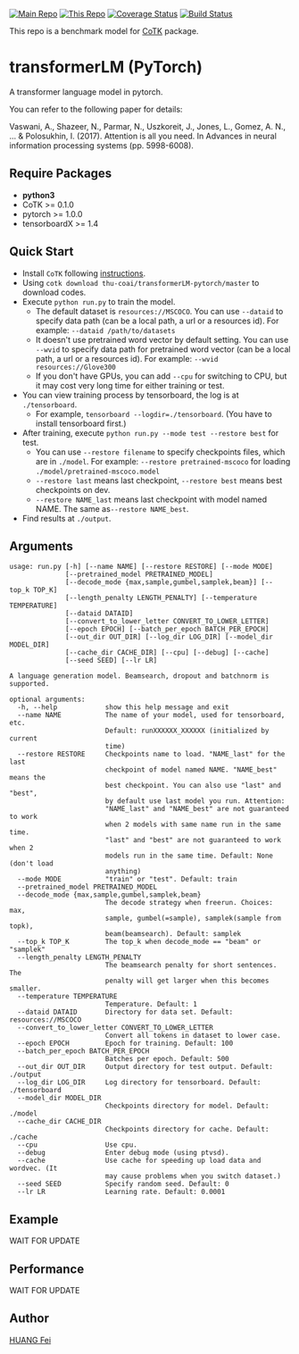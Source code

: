 [![Main Repo](https://img.shields.io/badge/Main_project-cotk-blue.svg?logo=github)](https://github.com/thu-coai/cotk)
[![This Repo](https://img.shields.io/badge/Model_repo-transformerLM--pytorch-blue.svg?logo=github)](https://github.com/thu-coai/transformerLM-pytorch)
[![Coverage Status](https://coveralls.io/repos/github/thu-coai/transformerLM-pytorch/badge.svg?branch=master)](https://coveralls.io/github/thu-coai/transformerLM-pytorch?branch=master)
[![Build Status](https://travis-ci.com/thu-coai/transformerLM-pytorch.svg?branch=master)](https://travis-ci.com/thu-coai/transformerLM-pytorch)

This repo is a benchmark model for [CoTK](https://github.com/thu-coai/cotk) package.

# transformerLM (PyTorch)

A transformer language model in pytorch.

You can refer to the following paper for details:

Vaswani, A., Shazeer, N., Parmar, N., Uszkoreit, J., Jones, L., Gomez, A. N., ... & Polosukhin, I. (2017). Attention is all you need. In Advances in neural information processing systems (pp. 5998-6008).

## Require Packages

* **python3**
* CoTK >= 0.1.0
* pytorch >= 1.0.0
* tensorboardX >= 1.4

## Quick Start

* Install ``CoTK`` following [instructions](https://github.com/thu-coai/cotk#installation).
* Using ``cotk download thu-coai/transformerLM-pytorch/master`` to download codes.
* Execute ``python run.py`` to train the model.
  * The default dataset is ``resources://MSCOCO``. You can use ``--dataid`` to specify data path (can be a local path, a url or a resources id). For example: ``--dataid /path/to/datasets``
  * It doesn't use pretrained word vector by default setting. You can use ``--wvid`` to specify data path for pretrained word vector (can be a local path, a url or a resources id). For example: ``--wvid resources://Glove300``
  * If you don't have GPUs, you can add `--cpu` for switching to CPU, but it may cost very long time for either training or test.
* You can view training process by tensorboard, the log is at `./tensorboard`.
  * For example, ``tensorboard --logdir=./tensorboard``. (You have to install tensorboard first.)
* After training, execute  ``python run.py --mode test --restore best`` for test.
  * You can use ``--restore filename`` to specify checkpoints files, which are in ``./model``. For example: ``--restore pretrained-mscoco`` for loading ``./model/pretrained-mscoco.model``
  * ``--restore last`` means last checkpoint, ``--restore best`` means best checkpoints on dev.
  * ``--restore NAME_last`` means last checkpoint with model named NAME. The same as``--restore NAME_best``.
* Find results at ``./output``.

## Arguments

```none
usage: run.py [-h] [--name NAME] [--restore RESTORE] [--mode MODE]
              [--pretrained_model PRETRAINED_MODEL]
              [--decode_mode {max,sample,gumbel,samplek,beam}] [--top_k TOP_K]
              [--length_penalty LENGTH_PENALTY] [--temperature TEMPERATURE]
              [--dataid DATAID]
              [--convert_to_lower_letter CONVERT_TO_LOWER_LETTER]
              [--epoch EPOCH] [--batch_per_epoch BATCH_PER_EPOCH]
              [--out_dir OUT_DIR] [--log_dir LOG_DIR] [--model_dir MODEL_DIR]
              [--cache_dir CACHE_DIR] [--cpu] [--debug] [--cache]
              [--seed SEED] [--lr LR]

A language generation model. Beamsearch, dropout and batchnorm is
supported.

optional arguments:
  -h, --help            show this help message and exit
  --name NAME           The name of your model, used for tensorboard, etc.
                        Default: runXXXXXX_XXXXXX (initialized by current
                        time)
  --restore RESTORE     Checkpoints name to load. "NAME_last" for the last
                        checkpoint of model named NAME. "NAME_best" means the
                        best checkpoint. You can also use "last" and "best",
                        by default use last model you run. Attention:
                        "NAME_last" and "NAME_best" are not guaranteed to work
                        when 2 models with same name run in the same time.
                        "last" and "best" are not guaranteed to work when 2
                        models run in the same time. Default: None (don't load
                        anything)
  --mode MODE           "train" or "test". Default: train
  --pretrained_model PRETRAINED_MODEL
  --decode_mode {max,sample,gumbel,samplek,beam}
                        The decode strategy when freerun. Choices: max,
                        sample, gumbel(=sample), samplek(sample from topk),
                        beam(beamsearch). Default: samplek
  --top_k TOP_K         The top_k when decode_mode == "beam" or "samplek"
  --length_penalty LENGTH_PENALTY
                        The beamsearch penalty for short sentences. The
                        penalty will get larger when this becomes smaller.
  --temperature TEMPERATURE
                        Temperature. Default: 1
  --dataid DATAID       Directory for data set. Default: resources://MSCOCO
  --convert_to_lower_letter CONVERT_TO_LOWER_LETTER
                        Convert all tokens in dataset to lower case.
  --epoch EPOCH         Epoch for training. Default: 100
  --batch_per_epoch BATCH_PER_EPOCH
                        Batches per epoch. Default: 500
  --out_dir OUT_DIR     Output directory for test output. Default: ./output
  --log_dir LOG_DIR     Log directory for tensorboard. Default: ./tensorboard
  --model_dir MODEL_DIR
                        Checkpoints directory for model. Default: ./model
  --cache_dir CACHE_DIR
                        Checkpoints directory for cache. Default: ./cache
  --cpu                 Use cpu.
  --debug               Enter debug mode (using ptvsd).
  --cache               Use cache for speeding up load data and wordvec. (It
                        may cause problems when you switch dataset.)
  --seed SEED           Specify random seed. Default: 0
  --lr LR               Learning rate. Default: 0.0001
```

## Example

WAIT FOR UPDATE

## Performance

WAIT FOR UPDATE

## Author

[HUANG Fei](https://github.com/hzhwcmhf)
